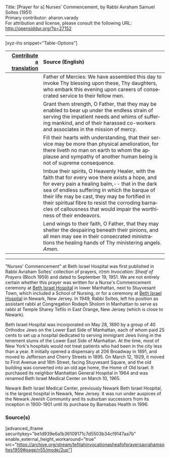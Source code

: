 <html>
<head></head>
<body>
Title: [Prayer for a] Nurses' Commencement, by Rabbi Avraham Samuel Soltes (1951)<br />
Primary contributor: aharon.varady<br />
For attribution and license, please consult the following URL: <a href="http://opensiddur.org/?p=27152">http://opensiddur.org/?p=27152</a>
<p />
<hr />

[xyz-ihs snippet="Table-Options"]<table style="margin-left: auto; margin-right: auto;" class="draggable">
<thead><tr><th id="x" style="text-align: right;"><a href="/contribute/upload/">Contribute a translation</a></th><th style="text-align: left;">Source (English)</th></tr></thead>
<tbody>
<tr><td style="vertical-align:top;">
<div class="liturgy" lang="he">

</span></div></td>
 
<td style="vertical-align:top;">
<div class="english" lang="en">
Father of Mercies:
We have assembled
this day
to invoke Thy blessing upon these,
Thy daughters,
who embark this evening
upon careers of consecrated service
to their fellow men.
</div></td></tr>


<tr><td style="vertical-align:top;">
<div class="liturgy" lang="he">

</span></div></td>
 
<td style="vertical-align:top;">
<div class="english" lang="en">
Grant them strength,
O Father,
that they may be enabled
to bear up
under the endless strain
of serving
the impatient needs and whims
of suffering mankind,
and of their harassed co-workers and
associates
in the mission of mercy.
</div></td></tr>


<tr><td style="vertical-align:top;">
<div class="liturgy" lang="he">

</span></div></td>
 
<td style="vertical-align:top;">
<div class="english" lang="en">
Fill their hearts
with understanding,
that their service
may be more
than physical amelioration,
for there liveth no man
on earth
to whom
the applause
and sympathy
of another human being
is not of supreme consequence.
</div></td></tr>


<tr><td style="vertical-align:top;">
<div class="liturgy" lang="he">

</span></div></td>
 
<td style="vertical-align:top;">
<div class="english" lang="en">
Imbue their spirits,
O Heavenly Healer,
with the faith
that for every woe
there exists a hope,
and for every pain
a healing balm,--
that
in the dark sea of endless suffering
in which the barque of their life
may be cast,
they may be fortified
in their spiritual fibre
to resist
the corroding barnacles of callousness
that would impair
the worthiness of their endeavors.
</div></td></tr>


<tr><td style="vertical-align:top;">
<div class="liturgy" lang="he">

</span></div></td>
 
<td style="vertical-align:top;">
<div class="english" lang="en">
Lend wings
to their faith,
O Father,
that they may shelter the despairing
beneath their pinions,
and all men
may see
in their consecrated ministrations
the healing hands
of Thy ministering angels.
<em>Amen</em>.
</div></td></tr>
</tbody></table>

<hr />

"Nurses' Commencement" at Beth Israel Hospital was first published in Rabbi Avraham Soltes’ collection of prayers, תפלה <em>Invocation: Sheaf of Prayers</em> (Bloch 1959) and dated to September 19, 1951. We are not entirely certain whether this prayer was written for a Nurse's Commencement ceremony at <a href="https://en.wikipedia.org/wiki/Mount_Sinai_Beth_Israel">Beth Israel Hospital</a> in lower Manhattan, next to Stuyvesant Town, which included a School of Nursing, or for a ceremony at <a href="https://en.wikipedia.org/wiki/Newark_Beth_Israel_Medical_Center">Beth Israel Hospital</a> in Newark, New Jersey. In 1949, Rabbi Soltes, left his position as assistant rabbi at Congregation Rodeph Sholom in Manhattan to serve as rabbi at Temple Sharey Tefilo in East Orange, New Jersey (which is close to Newark).

Beth Israel Hospital was incorporated on May 28, 1890 by a group of 40 Orthodox Jews on the Lower East Side of Manhattan, each of whom paid 25 cents to set up a hospital dedicated to serving immigrant Jews living in the tenement slums of the Lower East Side of Manhattan. At the time, most of New York's hospitals would not treat patients who had been in the city less than a year. It initially opened a dispensary at 206 Broadway in 1891, and moved to Jefferson and Cherry Streets in 1895. On March 12, 1929, it moved to First Avenue and 16th Street, facing Stuyvesant Square, and the old building was converted into an old age home, the Home of Old Israel. It purchased its neighbor Manhattan General Hospital in 1964 and was renamed Beth Israel Medical Center on March 10, 1965.

Newark Beth Israel Medical Center, previously Newark Beth Israel Hospital, is the largest hospital in Newark, New Jersey. It was run under auspices of the Newark Jewish Community and its suburban successors from its inception in 1900-1901 until its purchase by Barnabas Health in 1996.

<h3>Source(s)</h3>

[advanced_iframe securitykey="be1d939e6a1b36109171c7d5503b34cf9147aa7b" enable_external_height_workaround="true" src="https://archive.org/stream/tefilahinvocationasheafofprayersavrahamsoltes1959#page/n55/mode/2up"]
</body>
</html>